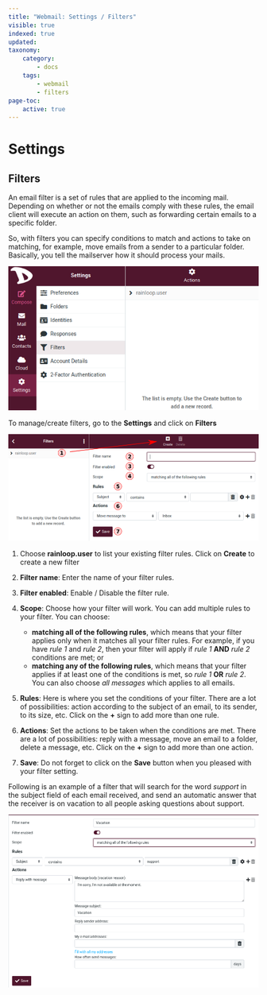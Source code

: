 ```yaml
---
title: "Webmail: Settings / Filters"
visible: true
indexed: true
updated:
taxonomy:
    category:
        - docs
    tags:
        - webmail
        - filters
page-toc:
    active: true
---
```


# Settings

## Filters
An email filter is a set of rules that are applied to the incoming mail. Depending on whether or not the emails comply with these rules, the email client will execute an action on them, such as forwarding certain emails to a specific folder.

So, with filters you can specify conditions to match and actions to take on matching, for example, move emails from a sender to a particular folder. Basically, you tell the mailserver how it should process your mails.

![Filters](en/set_filters.png)

To manage/create filters, go to the **Settings** and click on **Filters**

![Filters](en/filters.png)

1. Choose **rainloop.user** to list your existing filter rules. Click on **Create** to create a new filter

2. **Filter name**: Enter the name of your filter rules.

3. **Filter enabled**: Enable / Disable the filter rule.

4. **Scope**: Choose how your filter will work. You can add multiple rules to your filter. You can choose:
    - **matching all of the following rules**, which means that your filter applies only when it matches all your filter rules. For example, if you have *rule 1* and *rule 2*, then your filter will apply if *rule 1* **AND** *rule 2* conditions are met; or
    - **matching any of the following rules**, which means that your filter applies if at least one of the conditions is met, so *rule 1* **OR** *rule 2*. You can also choose *all messages* which applies to all emails.

5. **Rules**: Here is where you set the conditions of your filter. There are a lot of possibilities: action according to the subject of an email, to its sender, to its size, etc. Click on the **+** sign to add more than one rule.

6. **Actions**: Set the actions to be taken when the conditions are met. There are a lot of possibilities: reply with a message, move an email to a folder, delete a message, etc.  Click on the **+** sign to add more than one action.

7. **Save**: Do not forget to click on the **Save** button when you pleased with your filter setting.

Following is an example of a filter that will search for the word *support* in the subject field of each email received, and send an automatic answer that the receiver is on vacation to all people asking questions about support.

![Filters](en/filters_example.png)
